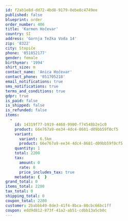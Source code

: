 ```yaml
---
id: f2ab1e8d-dd72-4bd8-9179-0ebe8c4749ee
published: false
blueprint: order
order_number: 406
title: 'Karmen Hočevar'
country: SI
address: 'Gornja Težka Voda 14'
zip: '8322'
city: Stopiče
phone: '051852177'
gender: female
birthyear: '1994'
shirt_size: m
contact_name: 'Anica Hočevar'
contact_phone: '051705218'
email_notifications: true
sms_notifications: true
terms_and_conditions: true
gdpr: true
is_paid: false
is_shipped: false
is_refunded: false
items:
  -
    id: 14319f77-b919-4468-9980-f74548b2e1c0
    product: 66e767a9-ee34-4dc4-8681-d09bb59f0cf5
    variant:
      variant: 6.5km
      product: 66e767a9-ee34-4dc4-8681-d09bb59f0cf5
    quantity: 1
    total: 2200
    tax:
      amount: 0
      rate: 0
      price_includes_tax: true
    metadata: {  }
grand_total: 0
items_total: 2200
tax_total: 0
shipping_total: 0
coupon_total: 2200
customer: 2babbb49-8de3-41f4-8bca-88cbc66bc1ff
coupon: edd9d812-873f-41a2-ab51-cdbb13a5cb0c
---
```

